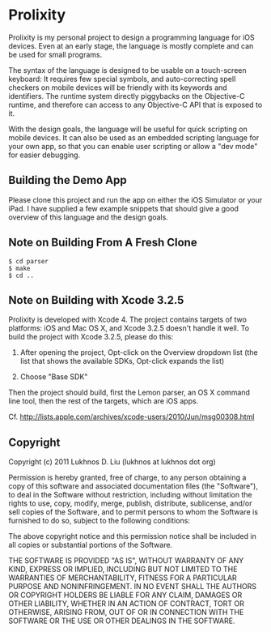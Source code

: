 Prolixity
=========

Prolixity is my personal project to design a programming language for iOS devices. Even at an early stage, the language is mostly complete and can be used for small programs.

The syntax of the language is designed to be usable on a touch-screen keyboard: It requires few special symbols, and auto-correcting spell checkers on mobile devices will be friendly with its keywords and identifiers. The runtime system directly piggybacks on the Objective-C runtime, and therefore can access to any Objective-C API that is exposed to it.

With the design goals, the language will be useful for quick scripting on mobile devices. It can also be used as an embedded scripting language for your own app, so that you can enable user scripting or allow a "dev mode" for easier debugging.


Building the Demo App
---------------------

Please clone this project and run the app on either the iOS Simulator or your iPad. I have supplied a few example snippets that should give a good overview of this language and the design goals.


Note on Building From A Fresh Clone
-----------------------------------

	$ cd parser
	$ make
	$ cd ..


Note on Building with Xcode 3.2.5
---------------------------------

Prolixity is developed with Xcode 4. The project contains targets of two platforms: iOS and Mac OS X, and Xcode 3.2.5 doesn't handle it well. To build the project with Xcode 3.2.5, please do this:

1.  After opening the project, Opt-click on the Overview dropdown list (the list that shows the available SDKs, Opt-click expands the list)

2.  Choose "Base SDK"

Then the project should build, first the Lemon parser, an OS X command line tool, then the rest of the targets, which are iOS apps.

Cf. http://lists.apple.com/archives/xcode-users/2010/Jun/msg00308.html


Copyright
---------

Copyright (c) 2011 Lukhnos D. Liu (lukhnos at lukhnos dot org)

Permission is hereby granted, free of charge, to any person
obtaining a copy of this software and associated documentation
files (the "Software"), to deal in the Software without
restriction, including without limitation the rights to use,
copy, modify, merge, publish, distribute, sublicense, and/or sell
copies of the Software, and to permit persons to whom the
Software is furnished to do so, subject to the following
conditions:

The above copyright notice and this permission notice shall be
included in all copies or substantial portions of the Software.

THE SOFTWARE IS PROVIDED "AS IS", WITHOUT WARRANTY OF ANY KIND,
EXPRESS OR IMPLIED, INCLUDING BUT NOT LIMITED TO THE WARRANTIES
OF MERCHANTABILITY, FITNESS FOR A PARTICULAR PURPOSE AND
NONINFRINGEMENT. IN NO EVENT SHALL THE AUTHORS OR COPYRIGHT
HOLDERS BE LIABLE FOR ANY CLAIM, DAMAGES OR OTHER LIABILITY,
WHETHER IN AN ACTION OF CONTRACT, TORT OR OTHERWISE, ARISING
FROM, OUT OF OR IN CONNECTION WITH THE SOFTWARE OR THE USE OR
OTHER DEALINGS IN THE SOFTWARE.


